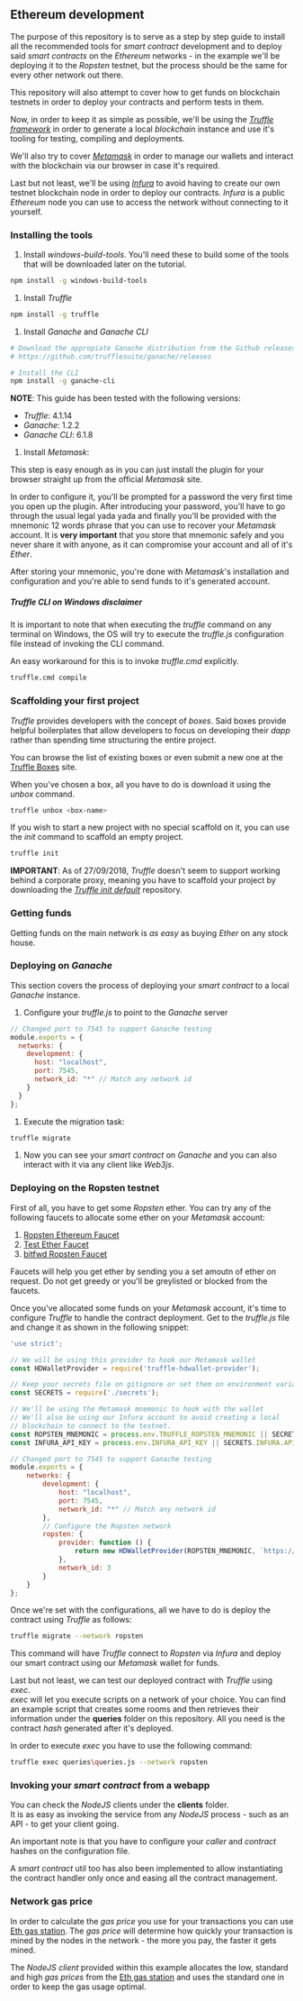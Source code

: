 ## Ethereum development

The purpose of this repository is to serve as a step by step 
guide to install all the recommended tools for _smart contract_ 
development and to deploy said _smart contracts_ on the _Ethereum_ 
networks - in the example we'll be deploying it to the _Ropsten_ 
testnet, but the process should be the same for every other network 
out there.

This repository will also attempt to cover how to get funds on 
blockchain testnets in order to deploy your contracts and perform 
tests in them.

Now, in order to keep it as simple as possible, we'll be using 
the _[Truffle framework]_ in order to generate a local _blockchain_ 
instance and use it's tooling for testing, compiling and deployments.

We'll also try to cover _[Metamask]_ in order to manage our wallets 
and interact with the blockchain via our browser in case it's required.

Last but not least, we'll be using _[Infura]_ to avoid having to 
create our own testnet blockchain node in order to deploy our 
contracts. _Infura_ is a public _Ethereum_ node you can use to 
access the network without connecting to it yourself.

[Truffle framework]: https://truffleframework.com
[Metamask]: https://metamask.io/
[Infura]: https://infura.io/

### Installing the tools

1. Install _windows-build-tools_. You'll need these to build some of 
the tools that will be downloaded later on the tutorial.

```bash
npm install -g windows-build-tools
```

1. Install _Truffle_
```bash
npm install -g truffle
```

1. Install _Ganache_ and _Ganache CLI_
```bash
# Download the appropiate Ganache distribution from the Github releases
# https://github.com/trufflesuite/ganache/releases

# Install the CLI
npm install -g ganache-cli
```
__NOTE__: This guide has been tested with the following versions: 
* _Truffle_: 4.1.14
* _Ganache_: 1.2.2
* _Ganache CLI_: 6.1.8

1. Install _Metamask_:

This step is easy enough as in you can just install the plugin 
for your browser straight up from the official _Metamask_ site.

In order to configure it, you'll be prompted for a password the 
very first time you open up the plugin. After introducing your 
password, you'll have to go through the usual legal yada yada and 
finally you'll be provided with the mnemonic 12 words phrase that 
you can use to recover your _Metamask_ account. It is __very 
important__ that you store that mnemonic safely and you never 
share it with anyone, as it can compromise your account and 
all of it's _Ether_.

After storing your mnemonic, you're done with _Metamask_'s 
installation and configuration and you're able to send funds to 
it's generated account.

##### Truffle CLI on Windows disclaimer

It is important to note that when executing the _truffle_ command 
on any terminal on Windows, the OS will try to execute the _truffle.js_ 
configuration file instead of invoking the CLI command.

An easy workaround for this is to invoke _truffle.cmd_ explicitly.
```bash
truffle.cmd compile
```

### Scaffolding your first project

_Truffle_ provides developers with the concept of _boxes_. Said 
boxes provide helpful boilerplates that allow developers to focus 
on developing their _dapp_ rather than spending time structuring 
the entire project.

You can browse the list of existing boxes or even submit a new one 
at the [Truffle Boxes] site.

[Truffle Boxes]: https://truffleframework.com/boxes

When you've chosen a box, all you have to do is download it 
using the _unbox_ command.
```bash
truffle unbox <box-name>
```
If you wish to start a new project with no special scaffold on it, 
you can use the _init_ command to scaffold an empty project.
```bash
truffle init
```
__IMPORTANT__: As of 27/09/2018, _Truffle_ doesn't seem to support 
working behind a corporate proxy, meaning you have to scaffold 
your project by downloading the _[Truffle init default]_ repository.

[Truffle init default]: https://github.com/trufflesuite/truffle-init-default

### Getting funds 

Getting funds on the main network is _as easy_ as buying _Ether_ on 
any stock house.

### Deploying on _Ganache_

This section covers the process of deploying your _smart contract_ to 
a local _Ganache_ instance.

1. Configure your _truffle.js_ to point to the _Ganache_ server
```javascript
// Changed port to 7545 to support Ganache testing
module.exports = {
  networks: {
    development: {
      host: "localhost",
      port: 7545,
      network_id: "*" // Match any network id
    }
  }
};
```

1. Execute the migration task:
```bash
truffle migrate
```

1. Now you can see your _smart contract_ on _Ganache_ and you can also 
interact with it via any client like _Web3js_.

### Deploying on the Ropsten testnet

First of all, you have to get some _Ropsten_ ether. You can try 
any of the following faucets to allocate some ether on your 
_Metamask_ account:

1. [Ropsten Ethereum Faucet]
1. [Test Ether Faucet]
1. [bitfwd Ropsten Faucet]

[Ropsten Ethereum Faucet]: https://faucet.ropsten.be/
[Test Ether Faucet]: https://faucet.metamask.io/
[bitfwd Ropsten Faucet]: http://faucet.bitfwd.xyz/

Faucets will help you get ether by sending you a set amoutn of 
ether on request. Do not get greedy or you'll be greylisted or 
blocked from the faucets.

Once you've allocated some funds on your _Metamask_ account, 
it's time to configure _Truffle_ to handle the contract deployment.
Get to the _truffle.js_ file and change it as shown in the 
following snippet:

```javascript
'use strict';

// We will be using this provider to hook our Metamask wallet
const HDWalletProvider = require('truffle-hdwallet-provider');

// Keep your secrets file on gitignore or set them on environment variables
const SECRETS = require('./secrets');

// We'll be using the Metamask mnemonic to hook with the wallet
// We'll also be using our Infura account to avoid creating a local 
// blockchain to connect to the testnet.
const ROPSTEN_MNEMONIC = process.env.TRUFFLE_ROPSTEN_MNEMONIC || SECRETS.METAMASK.MNEMONIC;
const INFURA_API_KEY = process.env.INFURA_API_KEY || SECRETS.INFURA.API;

// Changed port to 7545 to support Ganache testing
module.exports = {
    networks: {
        development: {
            host: "localhost",
            port: 7545,
            network_id: "*" // Match any network id
        },
        // Configure the Ropsten network
        ropsten: {
            provider: function () {
                return new HDWalletProvider(ROPSTEN_MNEMONIC, `https://ropsten.infura.io/v3/${INFURA_API_KEY}`)
            },
            network_id: 3
        }
    }
};
```

Once we're set with the configurations, all we have to do is 
deploy the contract using _Truffle_ as follows:

```bash
truffle migrate --network ropsten
```

This command will have _Truffle_ connect to _Ropsten_ via 
_Infura_ and deploy our smart contract using our _Metamask_ 
wallet for funds.

Last but not least, we can test our deployed contract with 
_Truffle_ using _exec_.  
_exec_ will let you execute scripts on a network of your choice. 
You can find an example script that creates some rooms and 
then retrieves their information under the __queries__ folder on 
this repository. All you need is the contract _hash_ generated 
after it's deployed.

In order to execute _exec_ you have to use the following command:
 
```bash
truffle exec queries\queries.js --network ropsten
```

### Invoking your _smart contract_ from a webapp

You can check the _NodeJS_ clients under the __clients__ folder.  
It is as easy as invoking the service from any _NodeJS_ process - 
such as an API - to get your client going.

An important note is that you have to configure your _caller_ 
and _contract_ hashes on the configuration file.

A _smart contract_ util too has also been implemented to allow 
instantiating the contract handler only once and easing all the 
contract management.

### Network gas price

In order to calculate the _gas price_ you use for your transactions 
you can use [Eth gas station]. The 
_gas price_ will determine how quickly your transaction is mined by 
the nodes in the network - the more you pay, the faster it gets mined.

The _NodeJS client_ provided within this example allocates the low, 
standard and high _gas prices_ from the [Eth gas station] and uses 
the standard one in order to keep the gas usage optimal.

[Eth gas station]: https://ethgasstation.info/
